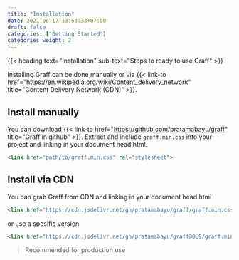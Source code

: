 ```yaml
---
title: "Installation"
date: 2021-06-17T13:58:33+07:00
draft: false
categories: ["Getting Started"]
categories_weight: 2
---
```


{{< heading text="Installation" sub-text="Steps to ready to use Graff" >}}

Installing Graff can be done manually or via {{< link-to  href="https://en.wikipedia.org/wiki/Content_delivery_network" title="Content Delivery Network (CDN)" >}}.

## Install manually

You can download {{< link-to  href="https://github.com/pratamabayu/graff" title="Graff in github" >}}. Extract and include ```graff.min.css``` into your project and linking in your document head html.

``` html
<link href="path/to/graff.min.css" rel="stylesheet">
```

## Install via CDN

You can grab Graff from CDN and linking in your document head html

``` html
<link href="https://cdn.jsdelivr.net/gh/pratamabayu/graff/graff.min.css" rel="stylesheet">
```

or use a spesific version

``` html
<link href="https://cdn.jsdelivr.net/gh/pratamabayu/graff@0.9/graff.min.css" rel="stylesheet">
```

>   Recommended for production use
